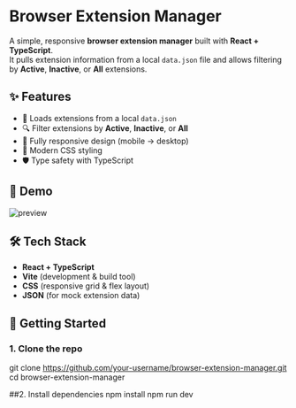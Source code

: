 # Browser Extension Manager

A simple, responsive **browser extension manager** built with **React + TypeScript**.  
It pulls extension information from a local `data.json` file and allows filtering by **Active**, **Inactive**, or **All** extensions.

## ✨ Features

- 📂 Loads extensions from a local `data.json`
- 🔍 Filter extensions by **Active**, **Inactive**, or **All**
- 📱 Fully responsive design (mobile → desktop)
- 🎨 Modern CSS styling
- 🛡️ Type safety with TypeScript

## 📸 Demo

![preview](https://github.com/user-attachments/assets/e59739d1-8a11-49e1-94dc-e222d57681d1)


## 🛠️ Tech Stack

- **React + TypeScript**
- **Vite** (development & build tool)
- **CSS** (responsive grid & flex layout)
- **JSON** (for mock extension data)

## 🚀 Getting Started

### 1. Clone the repo
git clone https://github.com/your-username/browser-extension-manager.git
cd browser-extension-manager

##2. Install dependencies
npm install
npm run dev
